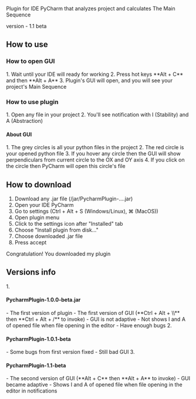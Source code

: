 Plugin for IDE PyCharm that analyzes project and calculates The Main Sequence

version - 1.1 beta

<h2>How to use</h2>

<h3>How to open GUI</h3>
1. Wait until your IDE will ready for working
2. Press hot keys **Alt + C** and then **Alt + A**
3. Plugin's GUI will open, and you will see your project's Main Sequence

<h3>How to use plugin</h3>
1. Open any file in your project
2. You'll see notification with I (Stability) and A (Abstraction)

<h4>About GUI</h4>
1. The grey circles is all your python files in the project
2. The red circle is your opened python file
3. If you hover any circle then the GUI will show perpendiculars from current circle to the OX and OY axis
4. If you click on the circle then PyCharm will open this circle's file

<h2>How to download</h2>

1. Download any .jar file (/jar/PycharmPlugin-....jar)
2. Open your IDE PyCharm
3. Go to settings (Ctrl + Alt + S (Windows/Linux), ⌘ (MacOS))
4. Open plugin menu
5. Click to the settings icon after "Installed" tab
6. Choose "Install plugin from disk..."
7. Choose downloaded .jar file
8. Press accept

Congratulation! You downloaded my plugin

<h2>Versions info</h2>
1. <h4>PycharmPlugin-1.0.0-beta.jar</h4>
    - The first version of plugin
    - The first version of GUI (**Ctrl + Alt + \\** then **Ctrl + Alt + /** to invoke)
    - GUI is not adaptive
    - Not shows I and A of opened file when file opening in the editor
    - Have enough bugs
2. <h4>PycharmPlugin-1.0.1-beta</h4>
   - Some bugs from first version fixed
   - Still bad GUI
3. <h4>PycharmPlugin-1.1-beta</h4>
    - The second version of GUI (**Alt + C** then **Alt + A** to invoke)
    - GUI became adaptive
    - Shows I and A of opened file when file opening in the editor in notifications
